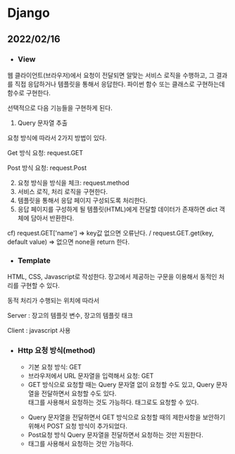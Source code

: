 # Django

## 2022/02/16

- ### **View**
 
웹 클라이언트(브라우저)에서 요청이 전달되면 알맞는 서비스 로직을 수행하고, 그 결과를 직접 응답하거나 템플릿을 통해서 응답한다. 파이썬 함수 또는 클래스로 구현하는데 함수로 구현한다.

선택적으로 다음 기능들을 구현하게 된다.

1. Query 문자열 추출

요청 방식에 따라서 2가지 방법이 있다.

Get 방식 요청: request.GET

Post 방식 요청: request.Post

2. 요청 방식을 방식을 체크: request.method 
3. 서비스 로직, 처리 로직을 구현한다.
4. 템플릿을 통해서 응답 페이지 구성되도록 처리한다.
5. 응답 페이지를 구성하게 될 템플릿(HTML)에게 전달할 데이터가 존재하면 dict 객체에 담아서 반환한다.

cf) request.GET['name'] => key값 없으면 오류난다. / request.GET.get(key, default value) => 없으면 none을 return 한다.


- ### **Template**

HTML, CSS, Javascript로 작성한다. 장고에서 제공하는 구문을 이용해서 동적인 처리를 구현할 수 있다.

동적 처리가 수행되는 위치에 따라서

Server : 장고의 템플릿 변수, 장고의 템플릿 태크

Client : javascript 사용


- ### **Http 요청 방식(method)**
  - 기본 요청 방식: GET
  - 브라우저에서 URL 문자열을 입력해서 요청: GET
  - GET 방식으로 요청할 때는 Query 문자열 없이 요청할 수도 있고, Query 문자열을 전달하면서 요청할 수도 있다. <form> 태그를 사용해서 요청하는 것도 가능하다. <a> 태그로도 요청할 수 있다.
  - Query 문자열을 전달하면서 GET 방식으로 요청할 때의 제한사항을 보안하기 위해서 POST 요청 방식이 추가되었다.
  - Post요청 방식 Query 문자열을 전달하면서 요청하는 것만 지원한다.
  - <form> 태그를 사용해서 요청하는 것만 가능하다.

